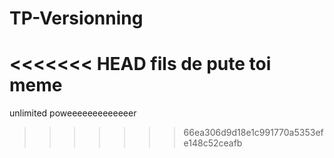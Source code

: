 # TP-Versionning
<<<<<<< HEAD
fils de pute toi meme
=======
unlimited poweeeeeeeeeeeeer
>>>>>>> 66ea306d9d18e1c991770a5353efe148c52ceafb
